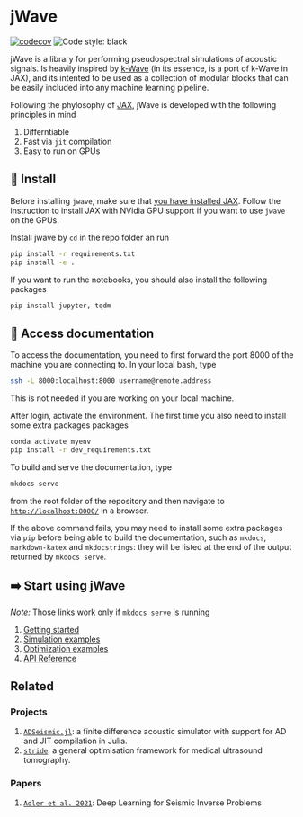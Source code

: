 # jWave

[![codecov](https://codecov.io/gh/astanziola/jwave/branch/main/graph/badge.svg?token=6J03OMVJS1)](https://codecov.io/gh/astanziola/jwave)
![Code style: black](https://img.shields.io/badge/code%20style-black-000000.svg)

jWave is a library for performing pseudospectral simulations of acoustic signals. Is heavily inspired by [k-Wave](http://www.k-wave.org/) (in its essence, is a port of k-Wave in JAX), and its intented to be used as a collection of modular blocks that can be easily included into any machine learning pipeline.

Following the phylosophy of [JAX](https://jax.readthedocs.io/en/stable/), jWave is developed with the following principles in mind

1. Differntiable
2. Fast via `jit` compilation
3. Easy to run on GPUs


## :floppy_disk: Install
Before installing `jwave`, make sure that [you have installed JAX](https://github.com/google/jax#installation). Follow the instruction to install JAX with NVidia GPU support if you want to use `jwave` on the GPUs. 

Install jwave by `cd` in the repo folder an run
```bash
pip install -r requirements.txt
pip install -e .
```

If you want to run the notebooks, you should also install the following packages
```bash
pip install jupyter, tqdm
```

## :bookmark_tabs:  Access documentation
To access the documentation, you need to first forward the port 8000 of the machine you are connecting to.
In your local bash, type
```bash
ssh -L 8000:localhost:8000 username@remote.address
```
 This is not needed if you are working on your local machine.

After login, activate the environment. The first time you also need to install some extra packages packages
```bash
conda activate myenv
pip install -r dev_requirements.txt
```
To build and serve the documentation, type 
```bash
mkdocs serve
```
from the root folder of the repository and then navigate to [`http://localhost:8000/`](http://localhost:8000/) in a browser.

If the above command fails, you may need to install some extra packages via `pip` before being able to build the documentation, such as `mkdocs`, `markdown-katex` and `mkdocstrings`: they will be listed at the end of the output returned by `mkdocs serve`.

## :arrow_right: Start using jWave

*Note:* Those links work only if `mkdocs serve` is running

1. [Getting started](http://127.0.0.1:8000/examples/first_example/)
2. [Simulation examples](http://127.0.0.1:8000/examples/monopole_homogeneous/)
3. [Optimization examples](http://127.0.0.1:8000/examples/differentiate_trough_solver/)
4. [API Reference](http://127.0.0.1:8000/api_geometry/)

## Related

### Projects

1. [`ADSeismic.jl`](https://github.com/kailaix/ADSeismic.jl): a finite difference acoustic simulator with support for AD and JIT compilation in Julia.
2. [`stride`](https://github.com/trustimaging/stride): a general optimisation framework for medical ultrasound tomography.

### Papers
1. [`Adler et al. 2021`](https://ieeexplore.ieee.org/stamp/stamp.jsp?tp=&arnumber=9363496): Deep Learning for Seismic Inverse Problems
